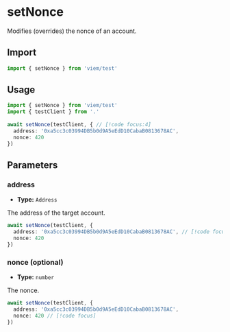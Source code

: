 # setNonce

Modifies (overrides) the nonce of an account.

## Import 

```ts
import { setNonce } from 'viem/test'
```

## Usage

```ts
import { setNonce } from 'viem/test'
import { testClient } from '.'
 
await setNonce(testClient, { // [!code focus:4]
  address: '0xa5cc3c03994DB5b0d9A5eEdD10CabaB0813678AC',
  nonce: 420
})
```

## Parameters

### address

- **Type:** `Address`

The address of the target account.

```ts
await setNonce(testClient, {
  address: '0xa5cc3c03994DB5b0d9A5eEdD10CabaB0813678AC', // [!code focus]
  nonce: 420
})
```

### nonce (optional)

- **Type:** `number`

The nonce.

```ts
await setNonce(testClient, {
  address: '0xa5cc3c03994DB5b0d9A5eEdD10CabaB0813678AC',
  nonce: 420 // [!code focus]
})
```